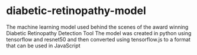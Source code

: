 # diabetic-retinopathy-model

The machine learning model used behind the scenes of the award winning Diabetic Retinopathy Detection Tool
The model was created in python using tensorflow and resnet50 and then converted using tensorflow.js to a format that can be used in JavaScript
